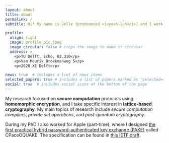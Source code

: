 ```yaml
---
layout: about
title: about
permalink: /
subtitle: Hi! My name is Jelle (pronounced <i>yeah-luh</i>) and I work on cryptography. I finished my PhD at <a href='https://www.tudelft.nl/ewi/over-de-faculteit/afdelingen/intelligent-systems/cybersecurity/computational-privacy/people/jelle-vos'>Delft University of Technology</a> in 2025.

profile:
  align: right
  image: profile_pic.jpeg
  image_circular: false # crops the image to make it circular
  address: >
    <p>TU Delft, Echo, 02.310</p>
    <p>Van Mourik Broekmanweg 5</p>
    <p>2628 XE Delft</p>

news: true  # includes a list of news items
selected_papers: true # includes a list of papers marked as "selected={true}"
social: true  # includes social icons at the bottom of the page
---
```


My research focused on **secure computation** protocols using **homomorphic encryption**, and I take specific interest in **lattice-based cryptography**. My main topics of research include *secure computation compilers*, *private set operations*, and *post-quantum cryptography*.

During my PhD I also worked for Apple (part-time), where I designed [the first practical hybrid password-authenticated key exchange (PAKE)](https://eprint.iacr.org/2025/1343) called CPaceOQUAKE. The specification can be found in [this IETF draft](https://www.ietf.org/archive/id/draft-vos-cfrg-pqpake-00.html).
